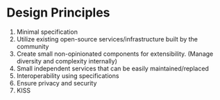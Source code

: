 # Design Principles

1. Minimal specification
2. Utilize existing open-source services/infrastructure built by the community
3. Create small non-opinionated components for extensibility. (Manage diversity and complexity internally)
4. Small independent services that can be easily maintained/replaced
5. Interoperability using specifications
6. Ensure privacy and security
7. KISS 


